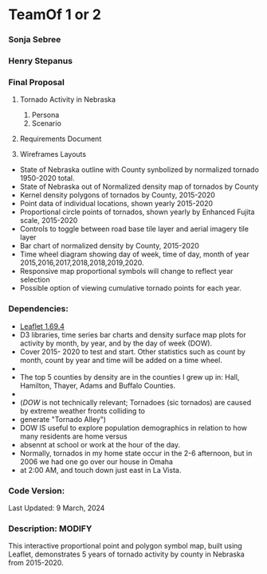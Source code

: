 # TeamOf 1 or 2

### Sonja Sebree
### Henry Stepanus

### Final Proposal
1. Tornado Activity in Nebraska
    1. Persona
    2. Scenario
2. Requirements Document

3. Wireframes Layouts 
* State of Nebraska outline with County synbolized by normalized tornado 1950-2020 total.
* State of Nebraska out of Normalized density map of tornados by County 
* Kernel density polygons of tornados by County, 2015-2020
* Point data of individual locations, shown yearly 2015-2020
* Proportional circle points of tornados, shown yearly by Enhanced Fujita scale, 2015-2020
* Controls to toggle between road base tile layer and aerial imagery tile layer
* Bar chart of normalized density by County, 2015-2020
* Time wheel diagram showing day of week, time of day, month of year 2015,2016,2017,2018,2018,2019,2020.
* Responsive map proportional symbols will change to reflect year selection
* Possible option of viewing cumulative tornado points for each year.

### **Dependencies:**
* [Leaflet 1.69.4](https://leafletjs.com/reference-1.6.0.html)
* D3 libraries, time series bar charts and density surface map plots for activity by month, by year, and by the day of week (DOW). 
* Cover 2015- 2020 to test and start. Other statistics such as count by month, count by year and time will be added on a time wheel.
*
* The top 5 counties by density are in the counties I grew up in: Hall, Hamilton, Thayer, Adams and Buffalo Counties. 
* 
* (*DOW* is not technically relevant; Tornadoes (sic tornados) are caused by extreme weather fronts colliding to 
* generate "Tornado Alley")
* DOW IS useful to explore population demographics in relation to how many residents are home versus 
* absennt at school or work at the hour of the day.
* Normally, tornados in my home state occur in the 2-6 afternoon, but in 2006 we had one go over our house in Omaha 
* at 2:00 AM, and touch down just east in La Vista. 

### **Code Version:**
Last Updated: 9 March, 2024

### **Description:** MODIFY 
This interactive proportional point and polygon symbol map, built using Leaflet, demonstrates 5 years of tornado activity by county in Nebraska from 2015-2020.
